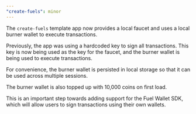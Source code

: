 ```yaml
---
"create-fuels": minor
---
```


The `create-fuels` template app now provides a local faucet and uses a local burner wallet to execute transactions.

Previously, the app was using a hardcoded key to sign all transactions. This key is now being used as the key for the faucet, and the burner wallet is being used to execute transactions.

For convenience, the burner wallet is persisted in local storage so that it can be used across multiple sessions.

The burner wallet is also topped up with 10,000 coins on first load.

This is an important step towards adding support for the Fuel Wallet SDK, which will allow users to sign transactions using their own wallets.
